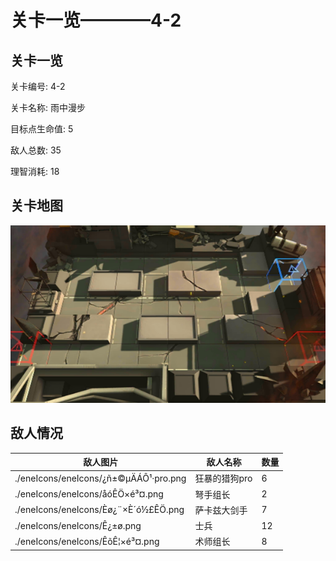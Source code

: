 # 关卡一览————4-2


## 关卡一览

关卡编号: 4-2

关卡名称: 雨中漫步

目标点生命值: 5

敌人总数: 35

理智消耗: 18


## 关卡地图
![4-2](./oprMap/4-2.png)

## 敌人情况

| 敌人图片 | 敌人名称 | 数量  |
|---------|-----|-----|
| ./eneIcons/eneIcons/¿ñ±©µÄÁÔ¹·pro.png| 狂暴的猎狗pro  |   6  |
| ./eneIcons/eneIcons/åóÊÖ×é³¤.png| 弩手组长  |   2  |
| ./eneIcons/eneIcons/Èø¿¨×È´ó½£ÊÖ.png| 萨卡兹大剑手  |   7  |
| ./eneIcons/eneIcons/Ê¿±ø.png| 士兵  |   12  |
| ./eneIcons/eneIcons/ÊõÊ¦×é³¤.png| 术师组长  |   8  |
